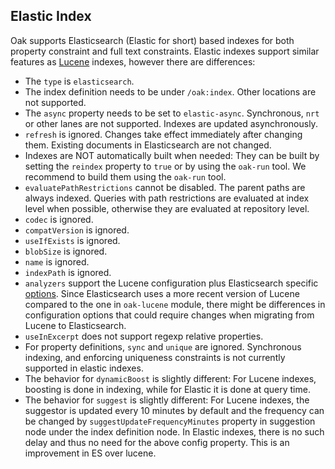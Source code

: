 <!--
   Licensed to the Apache Software Foundation (ASF) under one or more
   contributor license agreements.  See the NOTICE file distributed with
   this work for additional information regarding copyright ownership.
   The ASF licenses this file to You under the Apache License, Version 2.0
   (the "License"); you may not use this file except in compliance with
   the License.  You may obtain a copy of the License at

       http://www.apache.org/licenses/LICENSE-2.0

   Unless required by applicable law or agreed to in writing, software
   distributed under the License is distributed on an "AS IS" BASIS,
   WITHOUT WARRANTIES OR CONDITIONS OF ANY KIND, either express or implied.
   See the License for the specific language governing permissions and
   limitations under the License.
  -->

## Elastic Index

Oak supports Elasticsearch (Elastic for short) based indexes for both property constraint and full text constraints. 
Elastic indexes support similar features as [Lucene][lucene] indexes, 
however there are differences:

* The `type` is `elasticsearch`.
* The index definition needs to be under `/oak:index`.
  Other locations are not supported.
* The `async` property needs to be set to `elastic-async`. 
  Synchronous, `nrt` or other lanes are not supported.
  Indexes are updated asynchronously.
* `refresh` is ignored.
  Changes take effect immediately after changing them.
  Existing documents in Elasticsearch are not changed.
* Indexes are NOT automatically built when needed: 
  They can be built by setting the `reindex` property to `true` or by using the `oak-run` tool.
  We recommend to build them using the `oak-run` tool.
* `evaluatePathRestrictions` cannot be disabled. The parent paths are always indexed. Queries with path restrictions are 
  evaluated at index level when possible, otherwise they are evaluated at repository level.
* `codec` is ignored.
* `compatVersion` is ignored.
* `useIfExists` is ignored.
* `blobSize` is ignored.
* `name` is ignored.
* `indexPath` is ignored.
* `analyzers` support the Lucene configuration plus Elasticsearch specific [options][options]. Since Elasticsearch uses
  a more recent version of Lucene compared to the one in `oak-lucene` module, there might be differences in configuration options
  that could require changes when migrating from Lucene to Elasticsearch.
* `useInExcerpt` does not support regexp relative properties.
* For property definitions, `sync` and `unique` are ignored.
  Synchronous indexing, and enforcing uniqueness constraints is not currently supported in elastic indexes.
* The behavior for `dynamicBoost` is slightly different: 
  For Lucene indexes, boosting is done in indexing, while for Elastic it is done at query time.
* The behavior for `suggest` is slightly different:
  For Lucene indexes, the suggestor is updated every 10 minutes by default and the frequency
  can be changed by `suggestUpdateFrequencyMinutes` property in suggestion node under the index definition node.
  In Elastic indexes, there is no such delay and thus no need for the above config property. This is an improvement in ES over lucene.

[lucene]: https://jackrabbit.apache.org/oak/docs/query/lucene.html
[options]: https://www.elastic.co/guide/en/elasticsearch/reference/current/configure-text-analysis.html
